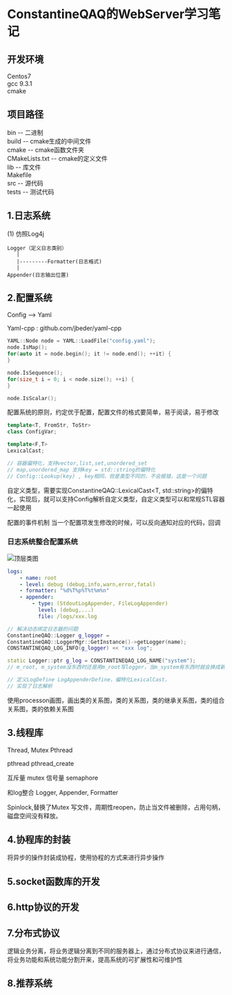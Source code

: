 # ConstantineQAQ的WebServer学习笔记

## 开发环境
Centos7 \
gcc 9.3.1 \
cmake

## 项目路径
bin -- 二进制 \
build -- cmake生成的中间文件 \
cmake -- cmake函数文件夹 \
CMakeLists.txt -- cmake的定义文件 \
lib -- 库文件 \
Makefile \
src -- 源代码 \
tests -- 测试代码

## 1.日志系统
(1) 仿照Log4j

    Logger（定义日志类别）
       |
       |---------Formatter(日志格式)
       |
    Appender(日志输出位置)

## 2.配置系统
Config --> Yaml

Yaml-cpp : github.com/jbeder/yaml-cpp

```cpp
YAML::Node node = YAML::LoadFile("config.yaml");
node.IsMap();
for(auto it = node.begin(); it != node.end(); ++it) {
}

node.IsSequence();
for(size_t i = 0; i < node.size(); ++i) {
}

node.IsScalar();
```
配置系统的原则，约定优于配置，配置文件的格式要简单，易于阅读，易于修改

```cpp
template<T, FromStr, ToStr>
class ConfigVar;

template<F,T>
LexicalCast;

// 容器偏特化，支持vector,list,set,unordered_set
// map,unordered_map 支持key = std::string的偏特化
// Config::Lookup(key) , key相同，但是类型不同的，不会报错，这是一个问题
```

自定义类型，需要实现ConstantineQAQ::LexicalCast<T, std::string>的偏特化，实现后，就可以支持Config解析自定义类型，自定义类型可以和常规STL容器一起使用

配置的事件机制
当一个配置项发生修改的时候，可以反向通知对应的代码，回调

### 日志系统整合配置系统
![顶层类图](/resources/UML图.png) 
```yaml
logs:
    - name: root 
    - level: debug (debug,info,warn,error,fatal)
    - formatter: "%d%T%p%T%t%m%n"
    - appender:
        - type: (StdoutLogAppender, FileLogAppender)
          level: (debug,...)
          file: /logs/xxx.log
```

```cpp
// 解决动态绑定日志器的问题
ConstantineQAQ::Logger g_logger = 
ConstantineQAQ::LoggerMgr::GetInstance()->getLogger(name);
CONSTANTINEQAQ_LOG_INFO(g_logger) << "xxx log";
```

```cpp
static Logger::ptr g_log = CONSTANTINEQAQ_LOG_NAME("system");
// m_root, m_system没东西时还是用m_root写logger，当m_system有东西时就会换成新的值写logger。
```

```cpp
// 定义LogDefine LogAppenderDefine，偏特化LexicalCast，
// 实现了日志解析
```

使用processon画图，画出类的关系图，类的关系图，类的继承关系图，类的组合关系图，类的依赖关系图

## 3.线程库

Thread, Mutex
Pthread

pthread pthread_create

互斥量 mutex
信号量 semaphore

和log整合
Logger, Appender, Formatter

Spinlock,替换了Mutex
写文件，周期性reopen，防止当文件被删除，占用句柄，磁盘空间没有释放。

## 4.协程库的封装
将异步的操作封装成协程，使用协程的方式来进行异步操作

## 5.socket函数库的开发

## 6.http协议的开发

## 7.分布式协议
逻辑业务分离，将业务逻辑分离到不同的服务器上，通过分布式协议来进行通信，将业务功能和系统功能分割开来，提高系统的可扩展性和可维护性

## 8.推荐系统